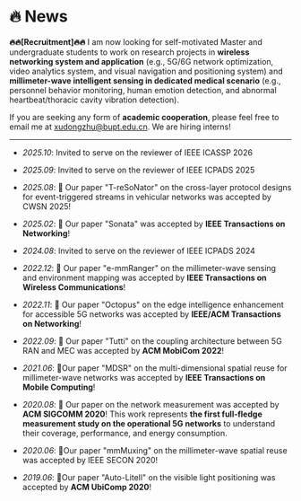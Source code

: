# 🔥 News

**🔥🔥[Recruitment]🔥🔥** I am now looking for self-motivated Master and undergraduate students to work on research projects in **wireless networking system and application** (e.g., 5G/6G network optimization, video analytics system, and visual navigation and positioning system) and **millimeter-wave intelligent sensing in dedicated medical scenario** (e.g., personnel behavior monitoring, human emotion detection, and abnormal heartbeat/thoracic cavity vibration detection).&#x20;

If you are seeking any form of **academic cooperation**, please feel free to email me at [xudongzhu@bupt.edu.cn](mailto:xudongzhu@bupt.edu.cn). We are hiring interns!

***

* *2025.10*: Invited to serve on the reviewer of IEEE ICASSP 2026

* *2025.09*: Invited to serve on the reviewer of IEEE ICPADS 2025

* *2025.08*: 🎉 Our paper "T-reSoNator" on the cross-layer protocol designs for event-triggered streams in vehicular networks was accepted by CWSN 2025!

* *2025.02*: 🎉 Our paper "Sonata" was accepted by **IEEE Transactions on Networking**!

* *2024.08*: Invited to serve on the reviewer of IEEE ICPADS 2024

* *2022.12*: 🎉 Our paper "e-mmRanger" on the millimeter-wave sensing and environment mapping was accepted by **IEEE Transactions on Wireless Communications**!

* *2022.11*: 🎉 Our paper "Octopus" on the edge intelligence enhancement for accessible 5G networks was accepted by **IEEE/ACM Transactions on Networking**!

* *2022.09*: 🎉 Our paper "Tutti" on the coupling architecture between 5G RAN and MEC was accepted by **ACM MobiCom 2022**!

* *2021.06*: 🎉Our paper "MDSR" on the multi-dimensional spatial reuse for millimeter-wave networks was accepted by **IEEE Transactions on Mobile Computing**!

* *2020.08*: 🎉 Our paper on the network measurement was accepted by **ACM SIGCOMM 2020**! This work represents **the first full-fledge measurement study on the operational 5G networks** to understand their coverage, performance, and energy consumption.

* *2020.06*: 🎉Our paper "mmMuxing" on the millimeter-wave spatial reuse was accepted by IEEE SECON 2020!

* *2019.06*: 🎉Our paper "Auto-Litell" on the visible light positioning was accepted by **ACM UbiComp 2020**!

